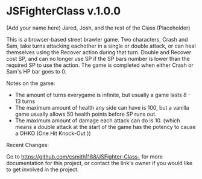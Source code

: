 # JSFighterClass v.1.0.0

(Add your name here)
Jared, Josh, and the rest of the Class (Placeholder)

This is a browser-based street brawler game. Two characters, Crash and Sam, take turns attacking eachother in a single or double attack, or can heal themselves using the Recover action during that turn. Double and Recover cost SP, and can no longer use SP if the SP bars number is lower than the required SP to use the action. The game is completed when either Crash or Sam's HP bar goes to 0.

Notes on the game:
* The amount of turns everygame is infinite, but usually a game lasts 8 - 13 turns
* The maximum amount of health any side can have is 100, but a vanilla game usually allows 50 health points before SP runs out.
* The maximum amount of damage each attack can do is 10. (which means a double attack at the start of the game has the potency to cause a OHKO (One Hit Knock-Out ))

Recent Changes:


Go to https://github.com/csmith1188/JSFighter-Class- for more documentation for this project, or contact the link's owner if you would like to get involved in the project.

